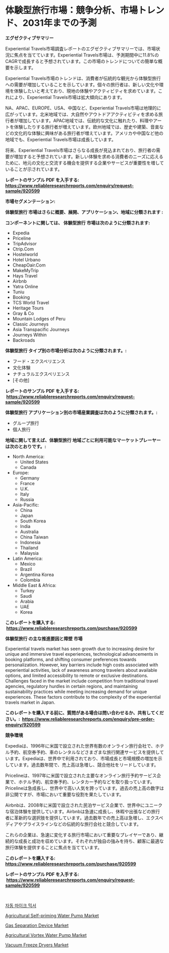 <p><h1>体験型旅行市場：競争分析、市場トレンド、2031年までの予測</h1></p><p><strong>エグゼクティブサマリー</strong></p>
<p><p>Experiential Travels市場調査レポートのエグゼクティブサマリーでは、市場状況に焦点を当てています。Experiential Travels市場は、予測期間中に11.8%のCAGRで成長すると予想されています。この市場のトレンドについての簡単な概要を示します。 </p><p>Experiential Travels市場のトレンドは、消費者が伝統的な観光から体験型旅行への需要が増加していることを示しています。個々の旅行者は、新しい文化や環境を体験したいと考えており、現地の体験やアクティビティを求めています。これにより、Experiential Travels市場は拡大傾向にあります。</p><p>NA、APAC、EUROPE、USA、中国など、Experiential Travels市場は地理的に広がっています。北米地域では、大自然やアウトドアアクティビティを求める旅行者が増加しています。APAC地域では、伝統的な文化に触れたり、料理やアートを体験したりする旅行者が増えています。欧州地域では、歴史や建築、音楽などの文化的な体験に興味がある旅行者が増えています。アメリカや中国など他の地域でも、Experiential Travels市場は成長しています。</p><p>将来、Experiential Travels市場はさらなる成長が見込まれており、旅行者の需要が増加すると予想されています。新しい体験を求める消費者のニーズに応えるために、地元の文化と交流する機会を提供する企業やサービスが重要性を増していることが示されています。</p></p>
<p><strong>レポートのサンプル PDF を入手する: <a href="https://www.reliableresearchreports.com/enquiry/request-sample/920599">https://www.reliableresearchreports.com/enquiry/request-sample/920599</a></strong></p>
<p><strong>市場セグメンテーション:</strong></p>
<p><strong> 体験型旅行 市場はさらに概要、展開、アプリケーション、地域に分類されます :</strong></p>
<p><strong>コンポーネントに関しては、 体験型旅行 市場は次のように分類されます: &nbsp;</strong></p>
<p><ul><li>Expedia</li><li>Priceline</li><li>TripAdvisor</li><li>Ctrip.Com</li><li>Hostelworld</li><li>Hotel Urbano</li><li>CheapOair.Com</li><li>MakeMyTrip</li><li>Hays Travel</li><li>Airbnb</li><li>Yatra Online</li><li>Tuniu</li><li>Booking</li><li>TCS World Travel</li><li>Heritage Tours</li><li>Gray & Co</li><li>Mountain Lodges of Peru</li><li>Classic Journeys</li><li>Asia Transpacific Journeys</li><li>Journeys Within</li><li>Backroads</li></ul></p>
<p><strong> 体験型旅行 タイプ別の市場分析は次のように分類されます。:</strong></p>
<p><ul><li>フード・エクスペリエンス</li><li>文化体験</li><li>ナチュラルエクスペリエンス</li><li>[その他]</li></ul></p>
<p><strong>レポートのサンプル PDF を入手する: &nbsp;<a href="https://www.reliableresearchreports.com/enquiry/request-sample/920599">https://www.reliableresearchreports.com/enquiry/request-sample/920599</a></strong></p>
<p><strong> 体験型旅行 アプリケーション別の市場産業調査は次のように分類されます。:</strong></p>
<p><ul><li>グループ旅行</li><li>個人旅行</li></ul></p>
<p><strong>地域に関して言えば、体験型旅行 地域ごとに利用可能なマーケットプレーヤーは次のとおりです。:</strong></p>
<p><ul>
    <li>
        North America:
        <ul>
            <li>United States</li>
            <li>Canada</li>
        </ul>
    </li>
    <li>
        Europe:
        <ul>
            <li>Germany</li>
            <li>France</li>
            <li>U.K.</li>
            <li>Italy</li>
            <li>Russia</li>
        </ul>
    </li>
    <li>
        Asia-Pacific:
        <ul>
            <li>China</li>
            <li>Japan</li>
            <li>South Korea</li>
            <li>India</li>
            <li>Australia</li>
            <li>China Taiwan</li>
            <li>Indonesia</li>
            <li>Thailand</li>
            <li>Malaysia</li>
        </ul>
    </li>
    <li>
        Latin America:
        <ul>
            <li>Mexico</li>
            <li>Brazil</li>
            <li>Argentina Korea</li>
            <li>Colombia</li>
        </ul>
    </li>
    <li>
        Middle East & Africa:
        <ul>
            <li>Turkey</li>
            <li>Saudi</li>
            <li>Arabia</li>
            <li>UAE</li>
            <li>Korea</li>
        </ul>
    </li>
    </ul></p>
<p><strong>このレポートを購入する: &nbsp;<a href="https://www.reliableresearchreports.com/purchase/920599">https://www.reliableresearchreports.com/purchase/920599</a></strong></p>
<p><strong>体験型旅行 の主な推進要因と障壁 市場</strong></p>
<p><p>Experiential travels market has seen growth due to increasing desire for unique and immersive travel experiences, technological advancements in booking platforms, and shifting consumer preferences towards personalization. However, key barriers include high costs associated with experiential activities, lack of awareness among travelers about available options, and limited accessibility to remote or exclusive destinations. Challenges faced in the market include competition from traditional travel agencies, regulatory hurdles in certain regions, and maintaining sustainability practices while meeting increasing demand for unique experiences. These factors contribute to the complexity of the experiential travels market in Japan.</p></p>
<p><strong>このレポートを購入する前に、質問がある場合は問い合わせるか、共有してください。:&nbsp; <a href="https://www.reliableresearchreports.com/enquiry/pre-order-enquiry/920599">https://www.reliableresearchreports.com/enquiry/pre-order-enquiry/920599</a></strong></p>
<p><strong>競争環境</strong></p>
<p><p>Expediaは、1996年に米国で設立された世界有数のオンライン旅行会社で、ホテル予約、航空券予約、車のレンタルなどさまざまな旅行関連サービスを提供しています。Expediaは、世界中で利用されており、市場成長と市場規模の増加を示しています。過去数年間で、売上高は急増し、競合他社をリードしています。</p><p>Pricelineは、1997年に米国で設立された主要なオンライン旅行予約サービス企業で、ホテル予約、航空券予約、レンタカー予約などを取り扱っています。Pricelineは急成長し、世界中で高い人気を誇っています。過去の売上高の数字は非公開ですが、市場において重要な役割を果たしています。</p><p>Airbnbは、2008年に米国で設立された民泊サービス企業で、世界中にユニークな宿泊体験を提供しています。Airbnbは急速に成長し、休暇や出張などの旅行者に革新的な選択肢を提供しています。過去数年での売上高は急増し、エクスペディアやプライスラインなどの伝統的な旅行会社と競合しています。</p><p>これらの企業は、急速に変化する旅行市場において重要なプレイヤーであり、継続的な成長と成功を収めています。それぞれが独自の強みを持ち、顧客に最適な旅行体験を提供することに焦点を当てています。</p></p>
<p><strong>このレポートを購入する: &nbsp; <a href="https://www.reliableresearchreports.com/purchase/920599">https://www.reliableresearchreports.com/purchase/920599</a></strong></p>
<p><strong>レポートのサンプル PDF を入手する: &nbsp;<a href="https://www.reliableresearchreports.com/enquiry/request-sample/920599">https://www.reliableresearchreports.com/enquiry/request-sample/920599</a></strong><strong></strong></p>
<p>&nbsp;</p>
<p><p><a href="https://github.com/idcefvhkdut6/Market-Research-Report-List-1/blob/main/9803825183236.md">자동 마이크 믹서</a></p><p><a href="https://github.com/peachesmcdowel1/Market-Research-Report-List-1/blob/main/agricultural-self-priming-water-pump-market.md">Agricultural Self-priming Water Pump Market</a></p><p><a href="https://issuu.com/reportprime-2/docs/gas-separation-device-market-size-2030.pptx">Gas Separation Device Market</a></p><p><a href="https://github.com/edytherolanlouisejk1miz0wig/Market-Research-Report-List-1/blob/main/agricultural-vortex-water-pump-market.md">Agricultural Vortex Water Pump Market</a></p><p><a href="https://issuu.com/reportprime-2/docs/vacuum-freeze-dryers-market-size-2030.pptx">Vacuum Freeze Dryers Market</a></p></p>